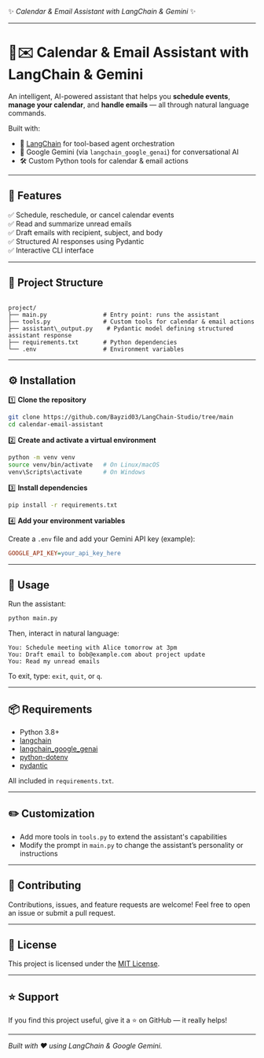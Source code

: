✨ *Calendar & Email Assistant with LangChain & Gemini* ✨

---

# 📅✉️ Calendar & Email Assistant with LangChain & Gemini

An intelligent, AI-powered assistant that helps you **schedule events**, **manage your calendar**, and **handle emails** — all through natural language commands.

Built with:
- 🧠 [LangChain](https://github.com/langchain-ai/langchain) for tool-based agent orchestration
- 🔮 Google Gemini (via `langchain_google_genai`) for conversational AI
- 🛠️ Custom Python tools for calendar & email actions

---

## 🚀 Features
✅ Schedule, reschedule, or cancel calendar events  
✅ Read and summarize unread emails  
✅ Draft emails with recipient, subject, and body  
✅ Structured AI responses using Pydantic  
✅ Interactive CLI interface

---

## 📂 Project Structure
```

project/
├── main.py                # Entry point: runs the assistant
├── tools.py               # Custom tools for calendar & email actions
├── assistant\_output.py    # Pydantic model defining structured assistant response
├── requirements.txt       # Python dependencies
└── .env                   # Environment variables

````

---

## ⚙️ Installation

1️⃣ **Clone the repository**
```bash
git clone https://github.com/Bayzid03/LangChain-Studio/tree/main
cd calendar-email-assistant
````

2️⃣ **Create and activate a virtual environment**

```bash
python -m venv venv
source venv/bin/activate   # On Linux/macOS
venv\Scripts\activate      # On Windows
```

3️⃣ **Install dependencies**

```bash
pip install -r requirements.txt
```

4️⃣ **Add your environment variables**

Create a `.env` file and add your Gemini API key (example):

```ini
GOOGLE_API_KEY=your_api_key_here
```

---

## 🧪 Usage

Run the assistant:

```bash
python main.py
```

Then, interact in natural language:

```text
You: Schedule meeting with Alice tomorrow at 3pm
You: Draft email to bob@example.com about project update
You: Read my unread emails
```

To exit, type: `exit`, `quit`, or `q`.

---

## 📦 Requirements

* Python 3.8+
* [langchain](https://pypi.org/project/langchain/)
* [langchain\_google\_genai](https://pypi.org/project/langchain-google-genai/)
* [python-dotenv](https://pypi.org/project/python-dotenv/)
* [pydantic](https://pypi.org/project/pydantic/)

All included in `requirements.txt`.

---

## ✏️ Customization

* Add more tools in `tools.py` to extend the assistant's capabilities
* Modify the prompt in `main.py` to change the assistant’s personality or instructions

---

## 🤝 Contributing

Contributions, issues, and feature requests are welcome!
Feel free to open an issue or submit a pull request.

---

## 📄 License

This project is licensed under the [MIT License](LICENSE).

---

## ⭐️ Support

If you find this project useful, give it a ⭐️ on GitHub — it really helps!

---

*Built with ❤️ using LangChain & Google Gemini.*

```
